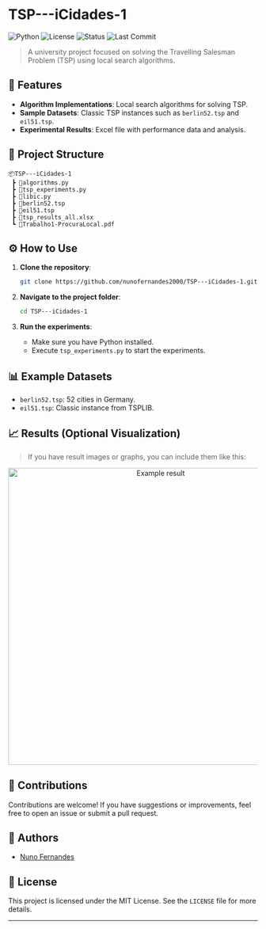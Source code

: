 
# TSP---iCidades-1

![Python](https://img.shields.io/badge/Python-3.10-blue?logo=python)
![License](https://img.shields.io/badge/license-MIT-green)
![Status](https://img.shields.io/badge/status-in%20progress-yellow)
![Last Commit](https://img.shields.io/github/last-commit/nunofernandes2000/TSP---iCidades-1)

> A university project focused on solving the Travelling Salesman Problem (TSP) using local search algorithms.

## 🚀 Features

- **Algorithm Implementations**: Local search algorithms for solving TSP.
- **Sample Datasets**: Classic TSP instances such as `berlin52.tsp` and `eil51.tsp`.
- **Experimental Results**: Excel file with performance data and analysis.

## 📁 Project Structure

```
📦TSP---iCidades-1
 ┣ 📜algorithms.py
 ┣ 📜tsp_experiments.py
 ┣ 📜libic.py
 ┣ 📜berlin52.tsp
 ┣ 📜eil51.tsp
 ┣ 📜tsp_results_all.xlsx
 ┗ 📜Trabalho1-ProcuraLocal.pdf
```

## ⚙️ How to Use

1. **Clone the repository**:
   ```bash
   git clone https://github.com/nunofernandes2000/TSP---iCidades-1.git
   ```

2. **Navigate to the project folder**:
   ```bash
   cd TSP---iCidades-1
   ```

3. **Run the experiments**:
   - Make sure you have Python installed.
   - Execute `tsp_experiments.py` to start the experiments.

## 📊 Example Datasets

- `berlin52.tsp`: 52 cities in Germany.
- `eil51.tsp`: Classic instance from TSPLIB.

## 📈 Results (Optional Visualization)

> If you have result images or graphs, you can include them like this:

<p align="center">
  <img src="examples/output_berlin52.png" alt="Example result" width="600">
</p>

## 🤝 Contributions

Contributions are welcome! If you have suggestions or improvements, feel free to open an issue or submit a pull request.

## 👥 Authors

- [Nuno Fernandes](https://github.com/nunofernandes2000)

## 📄 License

This project is licensed under the MIT License. See the `LICENSE` file for more details.

---
